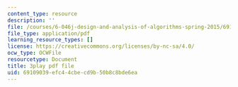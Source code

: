 ```yaml
---
content_type: resource
description: ''
file: /courses/6-046j-design-and-analysis-of-algorithms-spring-2015/69109039efc44cbecd9b50b8c8bde6ea_z_QOKNpEVro.pdf
file_type: application/pdf
learning_resource_types: []
license: https://creativecommons.org/licenses/by-nc-sa/4.0/
ocw_type: OCWFile
resourcetype: Document
title: 3play pdf file
uid: 69109039-efc4-4cbe-cd9b-50b8c8bde6ea
---
```

